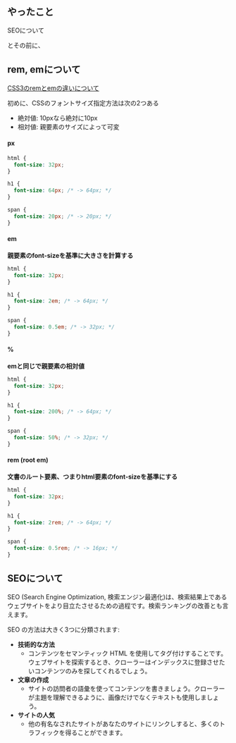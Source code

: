 ## やったこと
SEOについて

とその前に、
## rem, emについて
[CSS3のremとemの違いについて](https://qiita.com/masarufuruya/items/bb40d7e39f56e6c25f0d)   

初めに、CSSのフォントサイズ指定方法は次の2つある  
- 絶対値: 10pxなら絶対に10px
- 相対値: 親要素のサイズによって可変

#### px
```css
html {
  font-size: 32px;
}

h1 {
  font-size: 64px; /* -> 64px; */
}

span {
  font-size: 20px; /* -> 20px; */
}
```

#### em
**親要素のfont-sizeを基準に大きさを計算する**  

```css
html {
  font-size: 32px;
}

h1 {
  font-size: 2em; /* -> 64px; */
}

span {
  font-size: 0.5em; /* -> 32px; */
}
```

#### %

**emと同じで親要素の相対値**  

```css
html {
  font-size: 32px;
}

h1 {
  font-size: 200%; /* -> 64px; */
}

span {
  font-size: 50%; /* -> 32px; */
}
```

#### rem (root em)

**文書のルート要素、つまりhtml要素のfont-sizeを基準にする**

```css
html {
  font-size: 32px;
}

h1 {
  font-size: 2rem; /* -> 64px; */
}

span {
  font-size: 0.5rem; /* -> 16px; */
}
```


## SEOについて
SEO (Search Engine Optimization, 検索エンジン最適化)は、検索結果上であるウェブサイトをより目立たさせるための過程です。検索ランキングの改善とも言えます。  

SEO の方法は大きく3つに分類されます:

- **技術的な方法**
  - コンテンツをセマンティック HTML を使用してタグ付けすることです。ウェブサイトを探索するとき、クローラーはインデックスに登録させたいコンテンツのみを探してくれるでしょう。
- **文章の作成**
  - サイトの訪問者の語彙を使ってコンテンツを書きましょう。クローラーが主題を理解できるように、画像だけでなくテキストも使用しましょう。
- **サイトの人気**
  - 他の有名なされたサイトがあなたのサイトにリンクしすると、多くのトラフィックを得ることができます。








